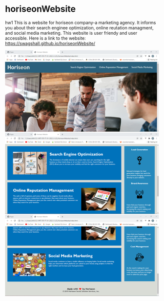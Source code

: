 # horiseonWebsite
hw1
This is a website for horiseon company-a marketing agency. It informs you about their search enginee optimization,  online reutation managment, and social media marketing. This website is user friendy and user accessible. Here is a link to the website: https://swagshall.github.io/horiseonWebsite/

<!-- I am not sure if I did the right think for this part of the assignment but i hope its right  -->
<img src="./Assets/images/Horiseon pic .png" alt="screenshot 1">
<img src="./Assets/images/Horiseon pic 2.png" alt="screenshot 2">
<img src="./Assets/images/Horiseon pic 3.png" alt="screenshot 3">